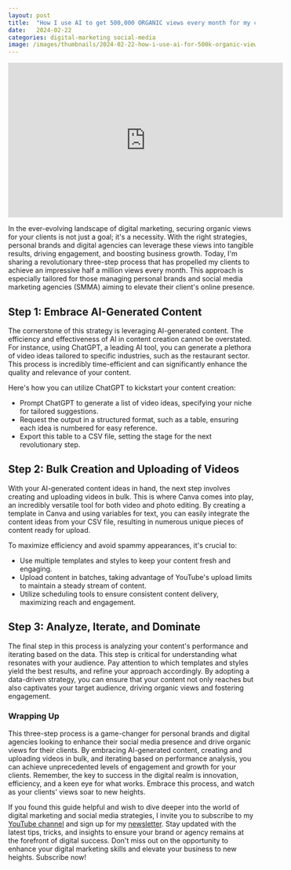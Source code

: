 ```yaml
---
layout: post
title:  "How I use AI to get 500,000 ORGANIC views every month for my clients"
date:   2024-02-22
categories: digital-marketing social-media
image: /images/thumbnails/2024-02-22-how-i-use-ai-for-500k-organic-views-monthly.jpg
---
```


<iframe width="560" height="315" src="https://www.youtube.com/embed/1SxLY9_8W88?si=kVtIMxqQjAxhpTKA" title="YouTube video player" frameborder="0" allow="accelerometer; autoplay; clipboard-write; encrypted-media; gyroscope; picture-in-picture; web-share" allowfullscreen></iframe>

In the ever-evolving landscape of digital marketing, securing organic views for your clients is not just a goal; it's a necessity. With the right strategies, personal brands and digital agencies can leverage these views into tangible results, driving engagement, and boosting business growth. Today, I'm sharing a revolutionary three-step process that has propelled my clients to achieve an impressive half a million views every month. This approach is especially tailored for those managing personal brands and social media marketing agencies (SMMA) aiming to elevate their client's online presence.

## Step 1: Embrace AI-Generated Content

The cornerstone of this strategy is leveraging AI-generated content. The efficiency and effectiveness of AI in content creation cannot be overstated. For instance, using ChatGPT, a leading AI tool, you can generate a plethora of video ideas tailored to specific industries, such as the restaurant sector. This process is incredibly time-efficient and can significantly enhance the quality and relevance of your content.

Here's how you can utilize ChatGPT to kickstart your content creation:
- Prompt ChatGPT to generate a list of video ideas, specifying your niche for tailored suggestions.
- Request the output in a structured format, such as a table, ensuring each idea is numbered for easy reference.
- Export this table to a CSV file, setting the stage for the next revolutionary step.

## Step 2: Bulk Creation and Uploading of Videos

With your AI-generated content ideas in hand, the next step involves creating and uploading videos in bulk. This is where Canva comes into play, an incredibly versatile tool for both video and photo editing. By creating a template in Canva and using variables for text, you can easily integrate the content ideas from your CSV file, resulting in numerous unique pieces of content ready for upload.

To maximize efficiency and avoid spammy appearances, it's crucial to:
- Use multiple templates and styles to keep your content fresh and engaging.
- Upload content in batches, taking advantage of YouTube's upload limits to maintain a steady stream of content.
- Utilize scheduling tools to ensure consistent content delivery, maximizing reach and engagement.

## Step 3: Analyze, Iterate, and Dominate

The final step in this process is analyzing your content's performance and iterating based on the data. This step is critical for understanding what resonates with your audience. Pay attention to which templates and styles yield the best results, and refine your approach accordingly. By adopting a data-driven strategy, you can ensure that your content not only reaches but also captivates your target audience, driving organic views and fostering engagement.

### Wrapping Up

This three-step process is a game-changer for personal brands and digital agencies looking to enhance their social media presence and drive organic views for their clients. By embracing AI-generated content, creating and uploading videos in bulk, and iterating based on performance analysis, you can achieve unprecedented levels of engagement and growth for your clients. Remember, the key to success in the digital realm is innovation, efficiency, and a keen eye for what works. Embrace this process, and watch as your clients' views soar to new heights.

If you found this guide helpful and wish to dive deeper into the world of digital marketing and social media strategies, I invite you to subscribe to my [YouTube channel](https://www.youtube.com/@TheEricOtten) and sign up for my [newsletter](#). Stay updated with the latest tips, tricks, and insights to ensure your brand or agency remains at the forefront of digital success. Don't miss out on the opportunity to enhance your digital marketing skills and elevate your business to new heights. Subscribe now!

